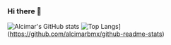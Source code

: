 ### Hi there 👋
![Alcimar's GitHub stats](https://github-readme-stats.vercel.app/api?username=alcimarbmx&showicons=true&theme=radical) 
![Top Langs](https://github-readme-stats.vercel.app/api/top-langs/?username=alcimarbmx&layout=compact)](https://github.com/alcimarbmx/github-readme-stats)



<!--
**alcimarbmx/alcimarbmx** is a ✨ _special_ ✨ repository because its `README.md` (this file) appears on your GitHub profile.

Here are some ideas to get you started:

- 🔭 I’m currently working on ...
- 🌱 I’m currently learning ...
- 👯 I’m looking to collaborate on ...
- 🤔 I’m looking for help with ...
- 💬 Ask me about ...
- 📫 How to reach me: ...
- 😄 Pronouns: ...
- ⚡ Fun fact: ...
-->
